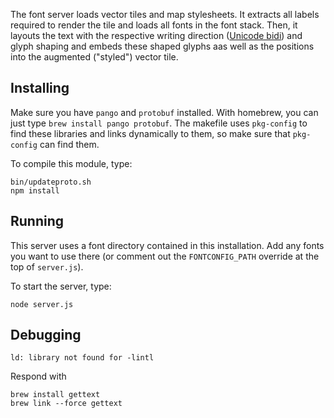 The font server loads vector tiles and map stylesheets. It extracts all labels
required to render the tile and loads all fonts in the font stack. Then, it
layouts the text with the respective writing direction ([Unicode bidi](http://www.unicode.org/reports/tr9/))
and glyph shaping and embeds these shaped glyphs aas well as the positions into
the augmented ("styled") vector tile.

## Installing

Make sure you have `pango` and `protobuf` installed. With homebrew, you can just
type `brew install pango protobuf`. The makefile uses `pkg-config` to find these
libraries and links dynamically to them, so make sure that `pkg-config` can find
them.

To compile this module, type:

```
bin/updateproto.sh
npm install
```

## Running

This server uses a font directory contained in this installation. Add any fonts
you want to use there (or comment out the `FONTCONFIG_PATH` override at the top
of `server.js`).

To start the server, type:

```
node server.js
```

## Debugging

```
ld: library not found for -lintl
```

Respond with

```
brew install gettext
brew link --force gettext
```
